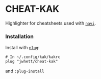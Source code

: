 # CHEAT-KAK

Highlighter for cheatsheets used with [`navi`](https://github.com/denisidoro/navi).


### Installation

Install with [`plug`](https://github.com/andreyorst/plug.kak):

```
# In ~/.config/kak/kakrc
plug "jwhett/cheat-kak"
```

and `:plug-install`
